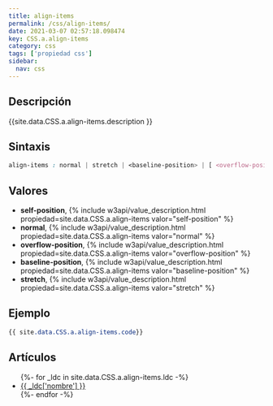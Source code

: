 ```yaml
---
title: align-items
permalink: /css/align-items/
date: 2021-03-07 02:57:18.098474
key: CSS.a.align-items
category: css
tags: ['propiedad css']
sidebar: 
  nav: css
---
```


## Descripción
{{site.data.CSS.a.align-items.description }}

## Sintaxis
~~~css
align-items : normal | stretch | <baseline-position> | [ <overflow-position>? <self-position> ]
~~~

## Valores
* **self-position**,  {% include w3api/value_description.html propiedad=site.data.CSS.a.align-items valor="self-position" %}
* **normal**,  {% include w3api/value_description.html propiedad=site.data.CSS.a.align-items valor="normal" %}
* **overflow-position**,  {% include w3api/value_description.html propiedad=site.data.CSS.a.align-items valor="overflow-position" %}
* **baseline-position**,  {% include w3api/value_description.html propiedad=site.data.CSS.a.align-items valor="baseline-position" %}
* **stretch**,  {% include w3api/value_description.html propiedad=site.data.CSS.a.align-items valor="stretch" %}

## Ejemplo
~~~css
{{ site.data.CSS.a.align-items.code}}
~~~

## Artículos
<ul>
{%- for _ldc in site.data.CSS.a.align-items.ldc -%}
   <li>
       <a href="{{_ldc['url'] }}">{{ _ldc['nombre'] }}</a>
   </li>
{%- endfor -%}
</ul>

